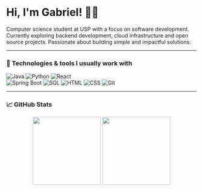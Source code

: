 # Hi, I'm Gabriel! 👨‍💻

Computer science student at USP with a focus on software development.  
Currently exploring backend development, cloud infrastructure and open source projects. Passionate about building simple and impactful solutions.

---

### 🚀 Technologies & tools I usually work with

![Java](https://img.shields.io/badge/-Java-007396?style=flat&logo=java) 
![Python](https://img.shields.io/badge/-Python-3776AB?style=flat&logo=python) 
![React](https://img.shields.io/badge/-React-61DAFB?style=flat&logo=react)  
![Spring Boot](https://img.shields.io/badge/-SpringBoot-6DB33F?style=flat&logo=spring-boot)
![SQL](https://img.shields.io/badge/-SQL-4479A1?style=flat&logo=mysql) 
![HTML](https://img.shields.io/badge/-HTML5-E34F26?style=flat&logo=html5)
![CSS](https://img.shields.io/badge/-CSS3-1572B6?style=flat&logo=css3)
![Git](https://img.shields.io/badge/-Git-F05032?style=flat&logo=git)

---

### 📈 GitHub Stats

<p align="center">
  <img height="180em" src="https://github-readme-stats.vercel.app/api?username=gabrielaugz&show_icons=true&theme=radical&hide_border=true"/>
  <img height="180em" src="https://github-readme-stats.vercel.app/api/top-langs/?username=gabrielaugz&layout=compact&theme=radical&hide_border=true"/>
</p>
